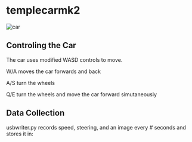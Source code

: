# templecarmk2

![car](readmeimages/car.jpg)

## Controling the Car

The car uses modified WASD controls to move.

W/A moves the car forwards and back

A/S turn the wheels

Q/E turn the wheels and move the car forward simutaneously

## Data Collection

usbwriter.py records speed, steering, and an image every # seconds and stores it in:

```/templecar/src/{filename}.csv
